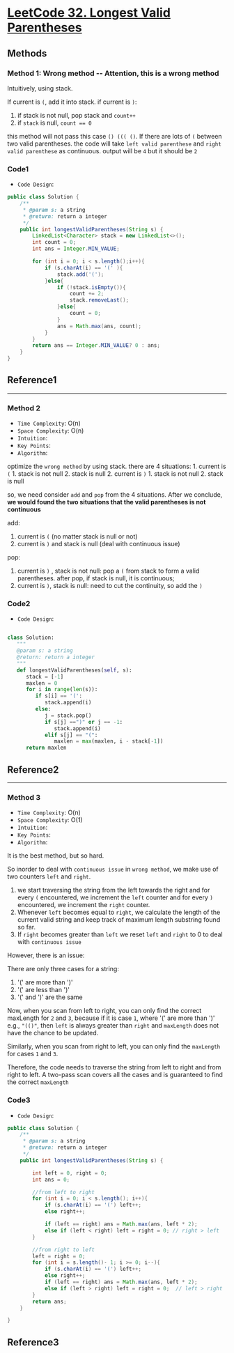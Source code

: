 # [LeetCode 32. Longest Valid Parentheses](https://leetcode-cn.com/problems/longest-valid-parentheses/)

## Methods

### Method 1: Wrong method -- Attention, this is a wrong method

Intuitively, using stack.

If current is `(`, add it into stack. if current is `)`:

1. if stack is not null, pop stack and `count++`
2. if `stack` is null, `count == 0`

this method will not pass this case `() ((( ()`. If there are lots of `(` between two valid parentheses.
the code will take `left valid parenthese` and `right valid parenthese` as continuous. output will be `4` but it should be `2`

### Code1

* `Code Design`:

```java
public class Solution {
    /**
     * @param s: a string
     * @return: return a integer
     */
    public int longestValidParentheses(String s) {
        LinkedList<Character> stack = new LinkedList<>();
        int count = 0;
        int ans = Integer.MIN_VALUE;

        for (int i = 0; i < s.length();i++){
            if (s.charAt(i) == '(' ){
                stack.add('(');
            }else{
                if (!stack.isEmpty()){
                    count += 2;
                    stack.removeLast();
                }else{
                    count = 0;
                }
                ans = Math.max(ans, count);
            }
        }
        return ans == Integer.MIN_VALUE? 0 : ans;
    }
}

```

## Reference1

----------------------

### Method 2

* `Time Complexity`: O(n)
* `Space Complexity`: O(n)
* `Intuition`:
* `Key Points`:
* `Algorithm`:

optimize the `wrong method` by using stack.
there are 4 situations:
    1. current is `(`
        1. stack is not null
        2. stack is null
    2. current is `)`
        1. stack is not null
        2. stack is null

so, we need consider `add` and `pop` from the 4 situations. After we conclude, **we would found the two situations that the valid parentheses is not continuous**

add:

 1. current is `(` (no matter stack is null or not)
 2. current is `)` and stack is null (deal with continuous issue)

pop:

 1. current is `)` , stack is not null: pop a `(` from stack to form a valid parentheses. after pop, if stack is null, it is continuous;
 2. current is `)`, stack is null: need to cut the continuity, so add the `)`

### Code2

* `Code Design`:

```python

class Solution:
   """
   @param s: a string
   @return: return a integer
   """
   def longestValidParentheses(self, s):
      stack = [-1]
      maxlen = 0
      for i in range(len(s)):
         if s[i] == '(':
            stack.append(i)
         else:
            j = stack.pop()
            if s[j] ==")" or j == -1:
               stack.append(i)
            elif s[j] == "(":
               maxlen = max(maxlen, i - stack[-1])
      return maxlen
```

## Reference2

----------------------

### Method 3

* `Time Complexity`: O(n)
* `Space Complexity`: O(1)
* `Intuition`:
* `Key Points`:
* `Algorithm`:

It is the best method, but so hard.

So inorder to deal with `continuous issue` in `wrong method`,  we make use of two counters `left` and `right`.

1. we start traversing the string from the left towards the right and for every `(` encountered, we increment the `left` counter and for every `)` encountered, we increment the `right` counter.
2. Whenever `left` becomes equal to `right`, we calculate the length of the current valid string and keep track of maximum length substring found so far.
3. If `right` becomes greater than `left` we reset `left` and `right` to 0 to deal with `continuous issue`

However, there is an issue:

There are only three cases for a string:

1. '(' are more than ')'
2. '(' are less than ')'
3. '(' and ')' are the same

Now, when you scan from left to right, you can only find the correct maxLength for `2` and `3`, because if it is case `1`, where '(' are more than ')' e.g., `"(()"`, then `left` is always greater than `right` and `maxLength` does not have the chance to be updated.

Similarly, when you scan from right to left, you can only find the `maxLength` for cases `1` and `3`.

Therefore, the code needs to traverse the string from left to right and from right to left. A two-pass scan covers all the cases and is guaranteed to find the correct `maxLength`

### Code3

* `Code Design`:

```java
public class Solution {
    /**
     * @param s: a string
     * @return: return a integer
     */
    public int longestValidParentheses(String s) {

        int left = 0, right = 0;
        int ans = 0;

        //from left to right
        for (int i = 0; i < s.length(); i++){
            if (s.charAt(i) == '(') left++;
            else right++;

            if (left == right) ans = Math.max(ans, left * 2);
            else if (left < right) left = right = 0; // right > left
        }

        //from right to left
        left = right = 0;
        for (int i = s.length()- 1; i >= 0; i--){
            if (s.charAt(i) == '(') left++;
            else right++;
            if (left == right) ans = Math.max(ans, left * 2);
            else if (left > right) left = right = 0;  // left > right
        }
        return ans;
    }

}
```

## Reference3
